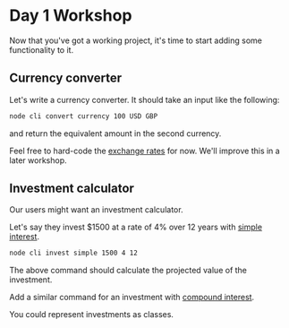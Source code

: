 # Day 1 Workshop

Now that you've got a working project, it's time to start adding some
functionality to it.

## Currency converter

Let's write a currency converter. It should take an input like the following:

```bash
node cli convert currency 100 USD GBP
```

and return the equivalent amount in the second currency.

Feel free to hard-code the [exchange rates](https://www.google.com/search?q=1+usd+to+gbp) for now. We'll improve this in a later
workshop.

## Investment calculator

Our users might want an investment calculator.

Let's say they invest $1500 at a rate of 4% over 12 years with [simple interest](https://www.bbc.co.uk/bitesize/guides/zv9p34j/revision/2).

```bash
node cli invest simple 1500 4 12
```

The above command should calculate the projected value of the investment.

Add a similar command for an investment with [compound interest](https://www.bbc.co.uk/bitesize/articles/z2jfp4j#zhv94xs).

You could represent investments as classes.